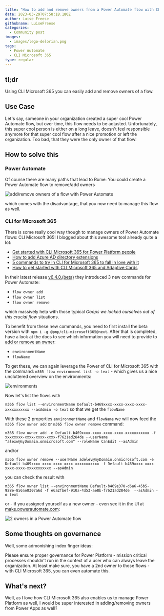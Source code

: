 ```yaml
---
title: "How to add and remove owners from a Power Automate flow with CLI Microsoft 365"
date: 2023-03-29T07:58:18.180Z
author: Luise Freese
githubname: LuiseFreese
categories:
  - Community post
images:
  - images/lego-delorian.png
tags:
  - Power Automate
  - CLI Microsoft 365
type: regular
---
```


## tl;dr

Using CLI Microsoft 365 you can easily add and remove owners of a flow.

## Use Case

Let's say, someone in your organization created a super cool Power Automate flow, but over time, this flow needs to be adjusted. Unfortunately, this super cool person is either on a long leave, doesn't feel responsible anymore for that super cool flow after a nice promotion or left the organization. Too bad, that they were the only owner of that flow!

## How to solve this

### Power Automate

Of course there are many paths that lead to Rome: You could create a Power Automate flow to remove/add owners

![add/remove owners of a flow with Power Automate](images/flowmanageowners.png)

which comes with the disadvantage, that you now need to manage this flow as well.

### CLI for Microsoft 365

There is some really cool way though to manage owners of Power Automate flows: CLI Microsoft 365! I blogged about this awesome tool already quite a lot:

* [Get started with CLI Microsoft 365 for Power Platform people](https://www.m365princess.com/blogs/cli-microsoft-365-power-platform/)
* [How to add Azure AD directory extensions](https://www.m365princess.com/blogs/azure-ad-directory-extensions/)
* [5 commands to try in CLI for Microsoft 365 to fall in love with it](https://www.m365princess.com/blogs/2021-03-11-5-commands-to-try-in-cli-for-microsoft-365-to-fall-in-love-with-it/)
* [How to get started with CLI Microsoft 365 and Adaptive Cards](https://www.m365princess.com/blogs/2021-02-17-how-to-get-started-with-cli-microsoft-365-and-adaptive-cards/)

In their latest release [v6.4.0.(beta)](https://pnp.github.io/cli-microsoft365/about/release-notes/#v640-beta) they introduced 3 new commands for Power Automate:

* `flow owner add`
* `flow owner list`
* `flow owner remove`

which massively help with those typical _Ooops we locked ourselves out of this crucial flow_ situations.

To benefit from these new commands, you need to first install the beta version with `npm i -g @pnp/cli-microsoft365@next`. After that is completed, have a look at the docs to see which information you will need to provide to [add or remove an owner](https://pnp.github.io/cli-microsoft365/cmd/flow/owner/owner-ensure):

* `environmentName`
* `flowName`

To get these, we can again leverage the Power of CLI for Microsoft 365 with the command: `m365 flow environment list -o text` - which gives us a nice uncluttered overview on the environments:

![environments](images/environments.png)

Now let's list the flows with

`m365 flow list --environmentName Default-b469xxxx-xxxx-xxxx-xxxx-xxxxxxxxxxx --asAdmin -o text` so that we get the `flowName`

With these 2 properties `environmentName` and `flowName` we will now feed the `m365 flow owner add` or `m365 flow owner remove` command:

`m365 flow owner add -e Default-b469xxxx-xxxx-xxxx-xxxx-xxxxxxxxxxx -f xxxxxxxx-xxxx-xxxx-xxxx-f7621ad284de --userName "alexw@myDomain.onmicrosoft.com" --roleName CanEdit --asAdmin`

and/or

`m365 flow owner remove --userName adelev@myDomain.onmicrosoft.com -e Default-b469xxxx-xxxx-xxxx-xxxx-xxxxxxxxxxx -f Default-b469xxxx-xxxx-xxxx-xxxx-xxxxxxxxxxx --asAdmin`

you can check the result with

`m365 flow owner list --environmentName Default-b469e370-d6a6-45b5-928e-856ae0307a6d -f e6a2fbef-910a-4d53-ae8b-f7621ad284de  --asAdmin -o text`

or - if you assigned yourself as a new owner - even see it in the UI at [make.powerautomate.com](https://make.powerautomate.com):

![2 owners in a Power Automate flow](images/2owners.png)

## Some thoughts on governance

Well, some admonishing index finger ideas:

Please ensure proper governance for Power Platform - mission critical processes shouldn't run in the context of a user who can always leave the organization. At least make sure, you have a 2nd owner to those flows - with CLI Microsoft 365, you can even automate this.

## What's next?

Well, as I love how CLI MIcrosoft 365 also enables us to manage Power Platform as well, I would be super interested in adding/removing owners from Power Apps as well?
